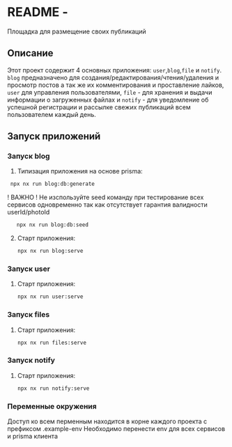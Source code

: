 # README -

Площадка для размещение своих публикаций

## Описание

Этот проект содержит 4 основных приложения: `user`,`blog`,`file` и `notify`. `blog` предназначено для создания/редактирования/чтения/удаления и просмотр постов а так же их комментирования и проставление лайков, `user` для управления пользователями, `file` - для хранения и выдачи информации о загруженных файлах и `notify` - для уведомление об успешной регистрации и рассылке свежих публикаций всем пользователем каждый день.

## Запуск приложений

### Запуск blog

1. Типизация приложения на основе prisma:

```bash
 npx nx run blog:db:generate
```

! ВАЖНО ! Не изспользуйте seed команду при тестирование всех сервисов одновременно так как отсутствует гарантия валидности userId/photoId

```bash
   npx nx run blog:db:seed
```

2. Старт приложения:

   ```bash
   npx nx run blog:serve
   ```

### Запуск user

1. Старт приложения:

   ```bash
   npx nx run user:serve
   ```

### Запуск files

1. Старт приложения:

   ```bash
   npx nx run files:serve
   ```

### Запуск notify

1. Старт приложения:

   ```bash
   npx nx run notify:serve
   ```

### Переменные окружения

Доступ ко всем перменным находится в корне каждого проекта с префиксом .example-env
Необходимо перенести env для
всех сервисов и prisma клиента
